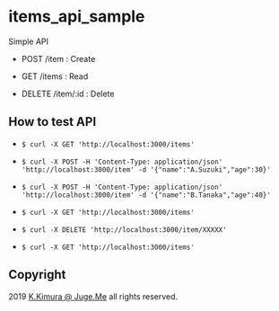 # items_api_sample

Simple API

- POST /item : Create

- GET /items : Read

- DELETE /item/:id : Delete


## How to test API

- `$ curl -X GET 'http://localhost:3000/items'`

- `$ curl -X POST -H 'Content-Type: application/json' 'http://localhost:3000/item' -d '{"name":"A.Suzuki","age":30}'`

- `$ curl -X POST -H 'Content-Type: application/json' 'http://localhost:3000/item' -d '{"name":"B.Tanaka","age":40}'`

- `$ curl -X GET 'http://localhost:3000/items'`

- `$ curl -X DELETE 'http://localhost:3000/item/XXXXX'`

- `$ curl -X GET 'http://localhost:3000/items'`



## Copyright

2019 [K.Kimura @ Juge.Me](https://github.com/dotnsf) all rights reserved.


